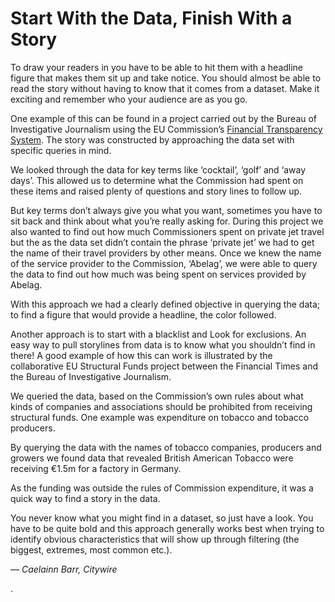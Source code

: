 # Start With the Data, Finish With a Story

To draw your readers in you have to be able to hit them with a headline figure that makes them sit up and take notice. You should almost be able to read the story without having to know that it comes from a dataset. Make it exciting and remember who your audience are as you go.

One example of this can be found in a project carried out by the Bureau of Investigative Journalism using the EU Commission’s [Financial Transparency System](http://ec.europa.eu/beneficiaries/fts/index_en.htm). The story was constructed by approaching the data set with specific queries in mind.

We looked through the data for key terms like ‘cocktail’, ‘golf’ and ‘away days’. This allowed us to determine what the Commission had spent on these items and raised plenty of questions and story lines to follow up.

But key terms don’t always give you what you want, sometimes you have to sit back and think about what you’re really asking for. During this project we also wanted to find out how much Commissioners spent on private jet travel but the as the data set didn’t contain the phrase ‘private jet’ we had to get the name of their travel providers by other means. Once we knew the name of the service provider to the Commission, ‘Abelag’, we were able to query the data to find out how much was being spent on services provided by Abelag.

With this approach we had a clearly defined objective in querying the data; to find a figure that would provide a headline, the color followed.

Another approach is to start with a blacklist and Look for exclusions. An easy way to pull storylines from data is to know what you shouldn’t find in there! A good example of how this can work is illustrated by the collaborative EU Structural Funds project between the Financial Times and the Bureau of Investigative Journalism.

We queried the data, based on the Commission’s own rules about what kinds of companies and associations should be prohibited from receiving structural funds. One example was expenditure on tobacco and tobacco producers.

By querying the data with the names of tobacco companies, producers and growers we found data that revealed British American Tobacco were receiving €1.5m for a factory in Germany.

As the funding was outside the rules of Commission expenditure, it was a quick way to find a story in the data.

You never know what you might find in a dataset, so just have a look. You have to be quite bold and this approach generally works best when trying to identify obvious characteristics that will show up through filtering (the biggest, extremes, most common etc.).

— *Caelainn Barr, Citywire*

.
